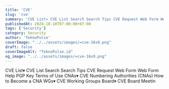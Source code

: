 ```yaml
---
title: 'CVE'
slug: 'cve'
summary: 'CVE List▾ CVE List Search Search Tips CVE Request Web Form Web Form Help PGP Key Terms of Use CNAs▾ CVE Numbering Authorities (CNAs) How to Become a CNA WGs▾ CVE Working Groups Board▾ CVE Board Meetin'
publishedAt: 2024-10-10T07:00:00+07:00
tags: ['Security']
category: Security
author: 'TeknoPulse'
coverImage: "../../assets/images/=cve-16x9.png"
draft: false
coverImageAlt: "TeknoPulse.id"
og_image: "../../assets/images/=cve-16x9.png"
---
```


CVE List▾ CVE List Search Search Tips CVE Request Web Form Web Form Help PGP Key Terms of Use CNAs▾ CVE Numbering Authorities (CNAs) How to Become a CNA WGs▾ CVE Working Groups Board▾ CVE Board Meetin
